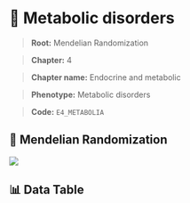 # 🧪 Metabolic disorders

> **Root:** Mendelian Randomization

> **Chapter:** 4  

> **Chapter name:** Endocrine and metabolic

> **Phenotype:** Metabolic disorders  

> **Code:** `E4_METABOLIA`

## 🧬 Mendelian Randomization  

<img src="/MR/Figures/Forward/E4_METABOLIA.png"/>

## 📊 Data Table

<CsvTableMRF src="/public/MR/Data/Forward/E4_METABOLIA.csv"/>

